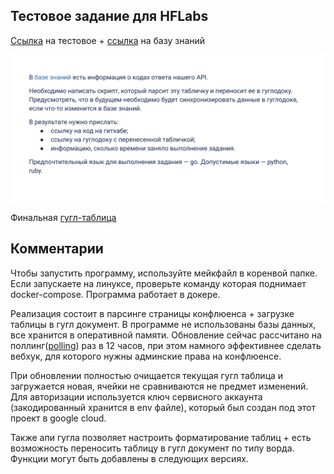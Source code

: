 ## Тестовое задание для HFLabs
[Cсылка](https://docs.google.com/document/d/1w4wTqvP4coGwCKstok9A1uo40ToYfxJD7aCBXV9RTB8/edit) на тестовое + [ссылка](https://confluence.hflabs.ru/pages/viewpage.action?pageId=1181220999) на базу знаний


![task](./screens/screen.png)

Финальная [гугл-таблица](https://docs.google.com/spreadsheets/d/1ycwnwKE9SKdiYTtBhIR2qpUsr1OH0s1279YMvN6-deg/edit?usp=share_link)


## Комментарии
Чтобы запустить программу, используйте мейкфайл в коренвой папке. Если запускаете на линуксе, проверьте команду которая поднимает docker-compose.
Программа работает в докере.

Реализация состоит в парсинге страницы конфлюенса + загрузке таблицы в гугл документ. В программе не использованы базы данных, все хранится в оперативной памяти. Обновление сейчас рассчитано на поллинг([polling](https://en.wikipedia.org/wiki/Polling_(computer_science))) раз в 12 часов, при этом намного эффективнее сделать вебхук, для которого нужны админские права на конфлюенсе.

При обновлении полностью очищается текущая гугл таблица и загружается новая, ячейки не сравниваются не предмет изменений.
Для авторизации используется ключ сервисного аккаунта (закодированный хранится в env файле), который был создан под этот проект в google cloud.

Также апи гугла позволяет настроить форматирование таблиц + есть возможность переносить таблицу в гугл документ по типу ворда. Функции могут быть добавлены в следующих версиях.
